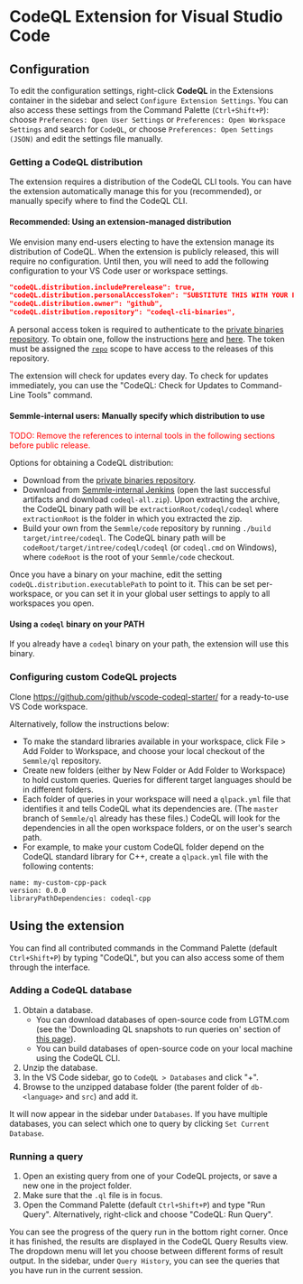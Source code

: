 CodeQL Extension for Visual Studio Code
===

Configuration
---

To edit the configuration settings, right-click **CodeQL** in the Extensions container in the sidebar and select `Configure Extension Settings`.
You can also access these settings from the Command Palette (`Ctrl+Shift+P`): choose `Preferences: Open User Settings` or `Preferences: Open Workspace Settings` and search for `CodeQL`, or choose `Preferences: Open Settings (JSON)` and edit the settings file manually.

### Getting a CodeQL distribution

The extension requires a distribution of the CodeQL CLI tools. You can have the extension automatically manage this for you (recommended), or manually specify where to find the CodeQL CLI.

#### Recommended: Using an extension-managed distribution

We envision many end-users electing to have the extension manage its distribution of CodeQL.
When the extension is publicly released, this will require no configuration.
Until then, you will need to add the following configuration to your VS Code user or workspace settings.

```json
"codeQL.distribution.includePrerelease": true,
"codeQL.distribution.personalAccessToken": "SUBSTITUTE THIS WITH YOUR PERSONAL ACCESS TOKEN",
"codeQL.distribution.owner": "github",
"codeQL.distribution.repository": "codeql-cli-binaries",
```

A personal access token is required to authenticate to the [private binaries repository](https://github.com/github/codeql-cli-binaries). To obtain one, follow the instructions [here](https://help.github.com/en/github/authenticating-to-github/creating-a-personal-access-token-for-the-command-line) and [here](https://help.github.com/en/github/authenticating-to-github/authorizing-a-personal-access-token-for-use-with-saml-single-sign-on). The token must be assigned the [`repo`](https://developer.github.com/apps/building-oauth-apps/understanding-scopes-for-oauth-apps/) scope to have access to the releases of this repository.

The extension will check for updates every day. To check for updates immediately, you can use the "CodeQL: Check for Updates to Command-Line Tools" command.

#### Semmle-internal users: Manually specify which distribution to use

<font color="red">TODO: Remove the references to internal tools in the following sections before public release.</font>

Options for obtaining a CodeQL distribution:
- Download from the [private binaries repository](https://github.com/github/codeql-cli-binaries/releases).
- Download from [Semmle-internal Jenkins](https://jenkins.internal.semmle.com/job/CodeQL-CLI/) (open the last successful artifacts and download `codeql-all.zip`).  Upon extracting the archive, the CodeQL binary path will be `extractionRoot/codeql/codeql` where `extractionRoot` is the folder in which you extracted the zip.
- Build your own from the `Semmle/code` repository by running `./build target/intree/codeql`. The CodeQL binary path will be `codeRoot/target/intree/codeql/codeql` (or `codeql.cmd` on Windows), where `codeRoot` is the root of your `Semmle/code` checkout.

Once you have a binary on your machine, edit the setting `codeQL.distribution.executablePath` to point to it.
This can be set per-workspace, or you can set it in your global user settings to apply to all workspaces you open.

#### Using a `codeql` binary on your PATH

If you already have a `codeql` binary on your path, the extension will use this binary.


### Configuring custom CodeQL projects

Clone https://github.com/github/vscode-codeql-starter/ for a ready-to-use VS Code workspace.

Alternatively, follow the instructions below:
- To make the standard libraries available in your workspace, click File > Add Folder to Workspace, and choose your local checkout of the `Semmle/ql` repository.
- Create new folders (either by New Folder or Add Folder to Workspace) to hold custom queries. Queries for different target languages should be in different folders.
- Each folder of queries in your workspace will need a `qlpack.yml` file that identifies it and tells CodeQL what its dependencies are. (The `master` branch of `Semmle/ql` already has these files.) CodeQL will look for the dependencies in all the open workspace folders, or on the user's search path.
- For example, to make your custom CodeQL folder depend on the CodeQL standard library for C++, create a `qlpack.yml` file with the following contents:
```
name: my-custom-cpp-pack
version: 0.0.0
libraryPathDependencies: codeql-cpp
```


Using the extension
---

You can find all contributed commands in the Command Palette (default `Ctrl+Shift+P`) by typing "CodeQL", but you can also access some of them through the interface.

### Adding a CodeQL database

1. Obtain a database.
   - You can download databases of open-source code from LGTM.com (see the 'Downloading QL snapshots to run queries on' section of [this page](https://lgtm.com/help/lgtm/running-queries-ide)).
   - You can build databases of open-source code on your local machine using the CodeQL CLI.
2. Unzip the database.
2. In the VS Code sidebar, go to `CodeQL > Databases` and click "+".
3. Browse to the unzipped database folder (the parent folder of `db-<language>` and `src`) and add it.

It will now appear in the sidebar under `Databases`. If you have multiple databases, you can select which one to query by clicking `Set Current Database`.

### Running a query

1. Open an existing query from one of your CodeQL projects, or save a new one in the project folder.
2. Make sure that the `.ql` file is in focus.
3. Open the Command Palette (default `Ctrl+Shift+P`) and type "Run Query". Alternatively, right-click and choose "CodeQL: Run Query".

You can see the progress of the query run in the bottom right corner.
Once it has finished, the results are displayed in the CodeQL Query Results view. The dropdown menu will let you choose between different forms of result output.
In the sidebar, under `Query History`, you can see the queries that you have run in the current session.
